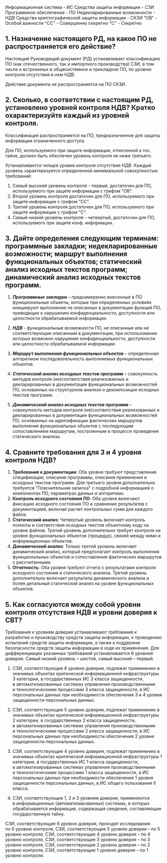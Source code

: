 Информационная система - ИС
Средства защиты информации - СЗИ
Программное обеспечение - ПО
Недекларированные возможности - НДВ
Средства криптографической защиты информации - СКЗИ
"ОВ" - Особой важности
"СС" - Совершенно секретно
"С" - Секретно
## 1. Назначение настоящего РД, на какое ПО не распространяется его действие?

Настоящий Руководящий документ (РД) устанавливает классификацию ПО (как отечественного, так и импортного производства) СЗИ, в том числе и встроенных в общесистемное и прикладное ПО, по уровню контроля отсутствия в нем НДВ.

Действие документа не распространяется на ПО СКЗИ.
## 2. Сколько, в соответствии с настоящим РД, установлено уровней контроля НДВ? Кратко охарактеризуйте каждый из уровней контроля.

Классификация распространяется на ПО, предназначенное для защиты информации ограниченного доступа.

Для ПО, используемого при защите информации, отнесенной к гос. тайне, должен быть обеспечен уровень контроля не ниже третьего.

Устанавливается четыре уровня контроля отсутствия НДВ. Каждый уровень характеризуется определенной минимальной совокупностью требований:
1. Самый высокий уровень контроля - первый, достаточен для ПО, используемого при защите информации с грифом "ОВ".
2. Второй уровень контроля достаточен для ПО, используемого при защите информации с грифом "CC".
3. Третий уровень контроля достаточен для ПО, используемого при защите информации с грифом "C".
4. Самый низкий уровень контроля - четвертый, достаточен для ПО, используемого при защите конф. информации.

## 3. Дайте определения следующим терминам: программные закладки; недекларированные возможности; маршрут выполнения функциональных объектов; статический анализ исходных текстов программ; динамический анализ исходных текстов программ.

1. **_Программные закладки_** – преднамеренно внесенные в ПО функциональные объекты, которые при определенных условиях инициируют выполнение не описанных в документации функций ПО, приводящих к нарушению конфиденциальности, доступности или целостности обрабатываемой информации.

2. **_НДВ_** - функциональные возможности ПО, не описанные или не соответствующие описанным в документации, при использовании которых возможно нарушение конфиденциальности, доступности или целостности обрабатываемой информации.

3. **_Маршрут выполнения функциональных объектов_** – определенная алгоритмом последовательность выполняемых функциональных объектов.

4. **_Статический анализ исходных текстов программ_** – совокупность методов контроля (не)соответствия реализованных и декларированных в документации функциональных возможностей ПО, основанных на структурном анализе и декомпозиции исходных текстов программ.

5. **_Динамический анализ исходных текстов программ_** – совокупность методов контроля (не)соответствия реализованных и декларированных в документации функциональных возможностей ПО, основанных на идентификации фактических маршрутов выполнения функциональных объектов с последующим сопоставлением маршрутам, построенным в процессе проведения статического анализа.

## 4. Сравните требования для 3 и 4 уровня контроля НДВ?

1. **Требования к документации**: Оба уровня требуют представления спецификации, описания программы, описания применения и исходных текстов программ. Для третьего уровня дополнительно требуется "Пояснительная записка" с подробной информацией о компонентах ПО, параметрах данных и алгоритмах.
2. **Контроль исходного состояния ПО**: Оба уровня включают фиксацию исходного состояния ПО и сравнение результатов с документацией, включая расчет контрольных сумм для каждого файла.
3. **Статический анализ**: Четвертый уровень включает контроль полноты и соответствия исходных текстов объектному коду на уровне файлов. Третий уровень дополнительно требует контроля на уровне функциональных объектов (процедур), связей между ними и информационных объектов.
4. **Динамический анализ**: Только третий уровень включает динамический анализ, который предполагает контроль выполнения функциональных объектов и сопоставление фактических маршрутов с рассчитанными.
5. **Отчетность**: Оба уровня требуют отчета с результатами контроля исходного состояния и статического анализа. Третий уровень дополнительно включает результаты динамического анализа и более детальный статический анализ на уровне функциональных объектов.
## 5. Как согласуются между собой уровни контроля отсутствия НДВ и уровни доверия к СВТ?
Требования к уровням доверия устанавливают требования к разработке и производству средств защиты информации, к проведению испытаний средств защиты информации, а также к поддержке безопасности средств защиты информации в ходе их применения. Для дифференциации указанных требований устанавливается 6 уровней доверия. Самый низкий уровень – шестой, самый высокий – первый.

1. СЗИ, соответствующие 6 уровню доверия, подлежат применению в значимых объектах критической информационной инфраструктуры 3 категории, в государственных ИС 3 класса защищенности, в автоматизированных системах управления производственными и технологическими процессами 3 класса защищенности, в ИС персональных данных при необходимости обеспечения 3 и 4 уровня защищенности персональных данных.

2. СЗИ, соответствующие 5 уровню доверия, подлежат применению в значимых объектах критической информационной инфраструктуры 2 категории, в государственных 
2 класса защищенности, в автоматизированных системах управления производственными и технологическими процессами 2 класса защищенности, в ИС персональных данных при необходимости обеспечения 2 уровня защищенности персональных данных.

3. СЗИ, соответствующие 4 уровню доверия, подлежат применению в значимых объектах критической информационной инфраструктуры 1 категории, в государственных ИС 1 класса защищенности, в автоматизированных системах управления производственными и технологическими процессами 1 класса защищенности, в ИС персональных данных при необходимости обеспечения 1 уровня защищенности персональных данных, в ИС общего пользования II класса.

4. СЗИ, соответствующие 1, 2 и 3 уровням доверия, применяются в информационных (автоматизированных) системах, в которых обрабатывается информация, содержащая сведения, составляющие государственную тайну.

СЗИ, соответствующие 6 уровню доверия, проходят исследования по 6 уровню контроля, СЗИ, соответствующие 5 уровню доверия – по 5 уровню контроля, СЗИ, соответствующие 4 уровню доверия – по 4 уровню контроля, СЗИ, соответствующие 3 уровню доверия – по 3 уровню контроля, СЗИ, соответствующие 2 уровню доверия – по 2 уровню контроля, СЗИ, соответствующие 1 уровню доверия – по 1 уровню контроля.